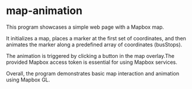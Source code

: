# map-animation
This program showcases a simple web page with a Mapbox map.

It initializes a map, places a marker at the first set of coordinates, and then animates the marker along a predefined array of coordinates (busStops).

The animation is triggered by clicking a button in the map overlay.The provided Mapbox access token is essential for using Mapbox services.

Overall, the program demonstrates basic map interaction and animation using Mapbox GL.
